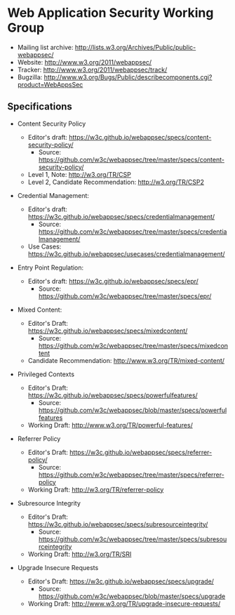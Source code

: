 Web Application Security Working Group
======================================

* Mailing list archive: <http://lists.w3.org/Archives/Public/public-webappsec/>
* Website: <http://www.w3.org/2011/webappsec/>
* Tracker: <http://www.w3.org/2011/webappsec/track/>
* Bugzilla: <http://www.w3.org/Bugs/Public/describecomponents.cgi?product=WebAppsSec>

## Specifications

* Content Security Policy
    * Editor's draft: <https://w3c.github.io/webappsec/specs/content-security-policy/>
        * Source: <https://github.com/w3c/webappsec/tree/master/specs/content-security-policy/>
    * Level 1, Note: <http://w3.org/TR/CSP>
    * Level 2, Candidate Recommendation: <http://w3.org/TR/CSP2>

* Credential Management:
    * Editor's draft: <https://w3c.github.io/webappsec/specs/credentialmanagement/>
        * Source: <https://github.com/w3c/webappsec/tree/master/specs/credentialmanagement/>
    * Use Cases: <https://w3c.github.io/webappsec/usecases/credentialmanagement/>

* Entry Point Regulation:
    * Editor's draft: <https://w3c.github.io/webappsec/specs/epr/>
        * Source: <https://github.com/w3c/webappsec/tree/master/specs/epr/>

* Mixed Content:
    * Editor's Draft: <https://w3c.github.io/webappsec/specs/mixedcontent/>
        * Source: <https://github.com/w3c/webappsec/tree/master/specs/mixedcontent>
    * Candidate Recommendation: <http://www.w3.org/TR/mixed-content/>

* Privileged Contexts
    * Editor's Draft: <https://w3c.github.io/webappsec/specs/powerfulfeatures/>
        * Source: <https://github.com/w3c/webappsec/blob/master/specs/powerfulfeatures>
    * Working Draft: <http://www.w3.org/TR/powerful-features/>

* Referrer Policy
    * Editor's Draft: <https://w3c.github.io/webappsec/specs/referrer-policy/>
        * Source: <https://github.com/w3c/webappsec/tree/master/specs/referrer-policy>
    * Working Draft: <http://w3.org/TR/referrer-policy>

* Subresource Integrity
    * Editor's Draft: <https://w3c.github.io/webappsec/specs/subresourceintegrity/>
        * Source: <https://github.com/w3c/webappsec/tree/master/specs/subresourceintegrity>
    * Working Draft: <http://w3.org/TR/SRI>

* Upgrade Insecure Requests
    * Editor's Draft: <https://w3c.github.io/webappsec/specs/upgrade/>
        * Source: <https://github.com/w3c/webappsec/blob/master/specs/upgrade>
    * Working Draft: <http://www.w3.org/TR/upgrade-insecure-requests/>
